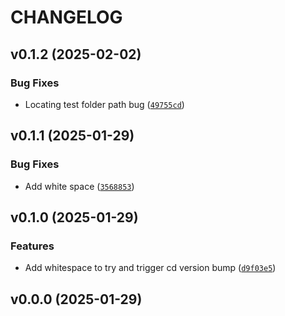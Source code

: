 # CHANGELOG


## v0.1.2 (2025-02-02)

### Bug Fixes

- Locating test folder path bug
  ([`49755cd`](https://github.com/UBC-MDS/DSCI524-2425-17-worldfinder/commit/49755cd8e0b03a14cb663a0b9aae19d843a6fbeb))


## v0.1.1 (2025-01-29)

### Bug Fixes

- Add white space
  ([`3568853`](https://github.com/UBC-MDS/DSCI524-2425-17-worldfinder/commit/3568853fe6bffa1724762aa64fd0e6b0dbe83a77))


## v0.1.0 (2025-01-29)

### Features

- Add whitespace to try and trigger cd version bump
  ([`d9f03e5`](https://github.com/UBC-MDS/DSCI524-2425-17-worldfinder/commit/d9f03e566d5779e43b3046d12c7212123d86638b))


## v0.0.0 (2025-01-29)
